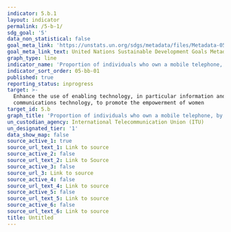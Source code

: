 ```yaml
---
indicator: 5.b.1
layout: indicator
permalink: /5-b-1/
sdg_goal: '5'
data_non_statistical: false
goal_meta_link: 'https://unstats.un.org/sdgs/metadata/files/Metadata-05-0B-01.pdf'
goal_meta_link_text: United Nations Sustainable Development Goals Metadata (PDF 211 KB)
graph_type: line
indicator_name: 'Proportion of individuals who own a mobile telephone, by sex'
indicator_sort_order: 05-bb-01
published: true
reporting_status: inprogress
target: >-
  Enhance the use of enabling technology, in particular information and
  communications technology, to promote the empowerment of women
target_id: 5.b
graph_title: 'Proportion of individuals who own a mobile telephone, by sex'
un_custodian_agency: International Telecommunication Union (ITU)
un_designated_tier: '1'
data_show_map: false
source_active_1: true
source_url_text_1: Link to source
source_active_2: false
source_url_text_2: Link to Source
source_active_3: false
source_url_3: Link to source
source_active_4: false
source_url_text_4: Link to source
source_active_5: false
source_url_text_5: Link to source
source_active_6: false
source_url_text_6: Link to source
title: Untitled
---
```

